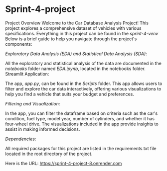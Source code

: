 # Sprint-4-project
Project Overview
Welcome to the Car Database Analysis Project! This project explores a comprehensive dataset of vehicles with various specifications. Everything in this project can be found in the *_sprint-4-venv_* Below is a brief guide to help you navigate through the project's components:

_Exploratory Data Analysis (EDA) and Statistical Data Analysis (SDA)_:

All the exploratory and statistical analysis of the data are documented in the *_notebooks_* folder named *_EDA.ipynb_*, located in the notebooks folder.
Streamlit Application:

The app, *_app.py_*, can be found in the *_Scripts_* folder. This app allows users to filter and explore the car data interactively, offering various visualizations to help you find a vehicle that suits your budget and preferences.

_Filtering and Visualization_:

In the app, you can filter the dataframe based on criteria such as the car's condition, fuel type, model year, number of cylinders, and whether it has four-wheel drive. The visualizations included in the app provide insights to assist in making informed decisions.

_Dependencies_:

All required packages for this project are listed in the requirements.txt file located in the root directory of the project.

Here is the URL: https://sprint-4-project-8.onrender.com 
